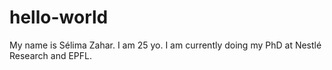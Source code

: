 # hello-world

My name is Sélima Zahar. I am 25 yo. I am currently doing my PhD at Nestlé Research and EPFL. 
